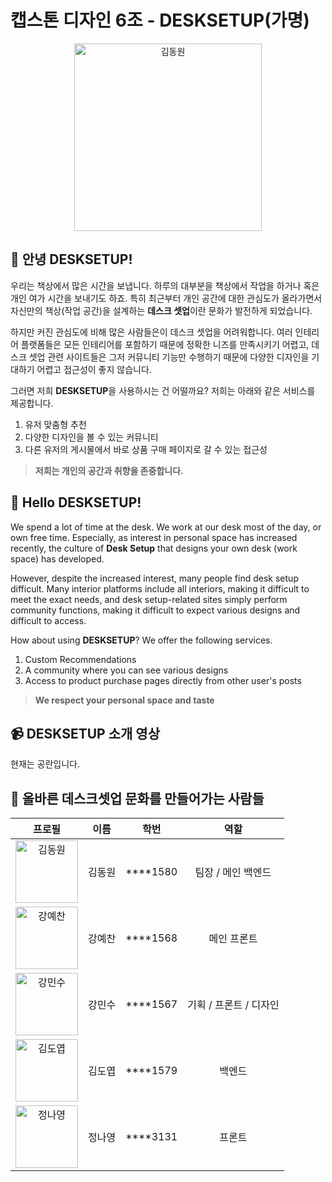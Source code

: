 # 캡스톤 디자인 6조 - DESKSETUP(가명) 
<p align="center">
  <img width="300" alt="김동원" src="https://user-images.githubusercontent.com/63653473/226567182-03aff492-e902-4a0e-91b8-11cabbd80377.jpeg">
</p>


## 👋 안녕 DESKSETUP!
우리는 책상에서 많은 시간을 보냅니다. 하루의 대부분을 책상에서 작업을 하거나 혹은 개인 여가 시간을 보내기도 하죠. 특히 최근부터 개인 공간에 대한 관심도가 올라가면서 자신만의 책상(작업 공간)을 설계하는 **데스크 셋업**이란 문화가 발전하게 되었습니다.  

하지만 커진 관심도에 비해 많은 사람들은이 데스크 셋업을 어려워합니다. 여러 인테리어 플랫폼들은 모든 인테리어를 포함하기 때문에 정확한 니즈를 만족시키기 어렵고, 데스크 셋업 관련 사이트들은 그저 커뮤니티 기능만 수행하기 때문에 다양한 디자인을 기대하기 어렵고 접근성이 좋지 않습니다.

그러면 저희 **DESKSETUP**을 사용하시는 건 어떨까요? 저희는 아래와 같은 서비스를 제공합니다.
1. 유저 맞춤형 추천
2. 다양한 디자인을 볼 수 있는 커뮤니티
3. 다른 유저의 게시물에서 바로 상품 구매 페이지로 갈 수 있는 접근성
> **저희는 개인의 공간과 취향을 존중합니다.**

## 👋 Hello DESKSETUP!
We spend a lot of time at the desk. We work at our desk most of the day, or own free time. Especially, as interest in personal space has increased recently, the culture of **Desk Setup** that designs your own desk (work space) has developed.

However, despite the increased interest, many people find desk setup difficult. Many interior platforms include all interiors, making it difficult to meet the exact needs, and desk setup-related sites simply perform community functions, making it difficult to expect various designs and difficult to access.

How about using **DESKSETUP**? We offer the following services.
1. Custom Recommendations
2. A community where you can see various designs
3. Access to product purchase pages directly from other user's posts
> **We respect your personal space and taste**

## 📹 DESKSETUP 소개 영상
현재는 공란입니다.

## 🏃 올바른 데스크셋업 문화를 만들어가는 사람들 
|프로필|이름|학번|역할|
|:---:|:---:|:----:|:---------------:|
|<img width="100" alt="김동원" src="https://user-images.githubusercontent.com/63653473/226567182-03aff492-e902-4a0e-91b8-11cabbd80377.jpeg">|김동원|****1580|팀장 / 메인 백엔드|
|<img width="100" alt="강예찬" src="https://user-images.githubusercontent.com/63653473/226567131-26e7d4d1-2ed7-45a1-bfec-28370cef7ee0.png">|강예찬|****1568|메인 프론트|
|<img width="100" alt="강민수" src="https://user-images.githubusercontent.com/63653473/226567105-0aab73c7-7de3-4903-9265-e25140f1110d.png">|강민수|****1567|기획 / 프론트 / 디자인| 
|<img width="100" alt="김도엽" src="https://user-images.githubusercontent.com/63653473/226566766-dc5e9c3c-eff9-4f6e-97a8-0746ddcbc04a.png">|김도엽|****1579|백엔드|
|<img width="100" alt="정나영" src="https://user-images.githubusercontent.com/63653473/226567166-2e1e0972-a943-4ad2-84ac-4de7790df521.png">|정나영|****3131|프론트|

